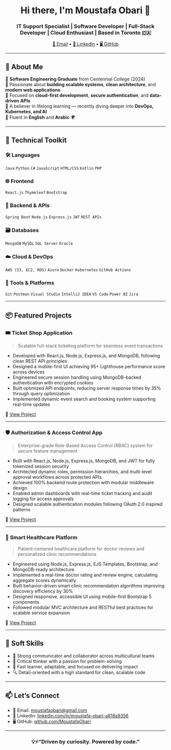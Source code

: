 <h1 align="center">Hi there, I'm Moustafa Obari 👋</h1>
<h3 align="center"> IT Support Specialist | Software Developer | Full-Stack Developer | Cloud Enthusiast | Based in Toronto 🇨🇦</h3>

<p align="center">
  <a href="mailto:moustafaobari@gmail.com">📧 Email</a> • 
  <a href="https://linkedin.com/in/moustafa-obari-a818a9356">💼 LinkedIn</a> • 
  <a href="https://github.com/MoustafaObari">🖥 GitHub</a>
</p>

---

## 🚀 About Me

🔹 **Software Engineering Graduate** from Centennial College (2024)  
🔹 Passionate about **building scalable systems**, **clean architecture**, and **modern web applications**  
🔹 Focused on **cloud-first development**, **secure authentication**, and **data-driven APIs**  
🔹 A believer in lifelong learning — recently diving deeper into **DevOps, Kubernetes, and AI**  
🔹 Fluent in **English** and **Arabic** 🌍

---

## 🧠 Technical Toolkit

### 🛠️ Languages
`Java` `Python` `C#` `JavaScript` `HTML/CSS` `Kotlin` `PHP`

### 🌐 Frontend
`React.js` `Thymeleaf` `Bootstrap`

### 🧰 Backend & APIs
`Spring Boot` `Node.js` `Express.js` `JWT` `REST APIs`

### 🗃️ Databases
`MongoDB` `MySQL` `SQL Server` `Oracle`

### ☁️ Cloud & DevOps
`AWS (S3, EC2, RDS)` `Azure` `Docker` `Kubernetes` `GitHub Actions`

### 🧪 Tools & Platforms
`Git` `Postman` `Visual Studio` `IntelliJ IDEA` `VS Code` `Power BI` `Jira`

---

## 📦 Featured Projects

### 🎟️ **Ticket Shop Application**
> Scalable full-stack ticketing platform for seamless event transactions
- Developed with React.js, Node.js, Express.js, and MongoDB, following clean REST API principles
- Designed a mobile-first UI achieving 95+ Lighthouse performance score across devices
- Engineered secure session handling using MongoDB-backed authentication with encrypted cookies
- Built optimized API endpoints, reducing server response times by 35% through query optimization
- Implemented dynamic event search and booking system supporting real-time updates

🔗 [View Project](https://github.com/MoustafaObari/ticketmaster)

---

### 🛡️ **Authorization & Access Control App**
> Enterprise-grade Role-Based Access Control (RBAC) system for secure feature management
- Built with React.js, Node.js, Express.js, MongoDB, and JWT for fully tokenized session security
- Architected dynamic roles, permission hierarchies, and multi-level approval workflows across protected APIs
- Achieved 100% backend route protection with modular middleware design
- Enabled admin dashboards with real-time ticket tracking and audit logging for access approvals
- Designed scalable authentication modules following OAuth 2.0 inspired patterns

🔗 [View Project](https://github.com/MoustafaObari/role-access-ticketing)

---

### 🏥 **Smart Healthcare Platform**
> Patient-centered healthcare platform for doctor reviews and personalized clinic recommendations
- Engineered using Node.js, Express.js, EJS Templates, Bootstrap, and MongoDB-ready architecture
- Implemented a real-time doctor rating and review engine, calculating aggregate scores dynamically
- Built behavior-driven smart clinic recommendation algorithms improving discovery efficiency by 30%
- Designed responsive, accessible UI using mobile-first Bootstrap 5 components
- Followed modular MVC architecture and RESTful best practices for scalable service expansion

🔗 [View Project](https://github.com/MoustafaObari/healthcare-app)

---

## 🌟 Soft Skills

- 🤝 Strong communicator and collaborator across multicultural teams  
- 🧠 Critical thinker with a passion for problem-solving  
- 🚀 Fast learner, adaptable, and focused on delivering impact  
- 🔍 Detail-oriented with a high standard for clean, scalable code

---

## 📫 Let’s Connect

- 📧 Email: [moustafaobari@gmail.com](mailto:moustafaobari@gmail.com)  
- 💼 LinkedIn: [linkedin.com/in/moustafa-obari-a818a9356](https://linkedin.com/in/moustafa-obari-a818a9356)  
- 🖥️ GitHub: [github.com/MoustafaObari](https://github.com/MoustafaObari)

---

<h3 align="center">💡⚡“Driven by curiosity. Powered by code.”</h3>
